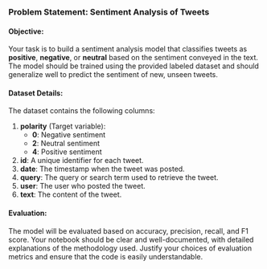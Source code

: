 ### Problem Statement: Sentiment Analysis of Tweets

#### Objective:
Your task is to build a sentiment analysis model that classifies tweets as **positive**, **negative**, or **neutral** based on the sentiment conveyed in the text. The model should be trained using the provided labeled dataset and should generalize well to predict the sentiment of new, unseen tweets.

#### Dataset Details:
The dataset contains the following columns:

1. **polarity** (Target variable): 
   - **0**: Negative sentiment
   - **2**: Neutral sentiment
   - **4**: Positive sentiment
2. **id**: A unique identifier for each tweet.
3. **date**: The timestamp when the tweet was posted.
4. **query**: The query or search term used to retrieve the tweet.
5. **user**: The user who posted the tweet.
6. **text**: The content of the tweet.

#### Evaluation:
The model will be evaluated based on accuracy, precision, recall, and F1 score. Your notebook should be clear and well-documented, with detailed explanations of the methodology used. Justify your choices of evaluation metrics and ensure that the code is easily understandable.
